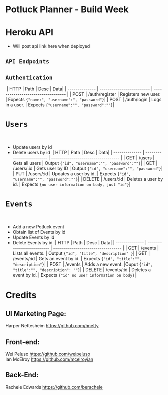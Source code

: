 # Potluck Planner - Build Week

# Heroku API
- Will post api link here when deployed
​
## `API Endpoints`
## `Authentication`
<!-- - Register and Log in user
- Get list of users and user by id -->
​
| HTTP | Path               | Desc                                   | Data|
| -------------- | ------------------------- | ---------------------------------- |
| POST | /auth/register | Registers new user. | Expects `{"name:", "username":", "password"}`|
| POST | /auth/login    | Logs in a user.   |  Expects `{"username":"", "password":""}`|
​
​
# `Users`
​
- Update users by id
- Delete users by id
​
| HTTP | Path               | Desc                                   | Data|
| -------------- | ------------------------- | ---------------------------------- |
| GET | /users            | Gets all users     |  Output `{"id", "username":"", "password":""}`|
| GET | /users/:id      | Gets user by ID    | Output `{"id", "username":"", "password"}`|
| PUT | /users/:id    | Updates a user by id.   |  Expects `{"id", "username":"", "password":""}`|
| DELETE | /users/:id | Deletes a user by id.   |  Expects `{no user information on body, just "id"}`|
​
​
# `Events`
​
- Add a new Potluck event
- Obtain list of Events by id
- Update Events by id
- Delete Events by id
​
| HTTP | Path               | Desc                                   | Data|
| -------------- | ------------------------- | ---------------------------------- |
| GET | /events | Lists all events.   |  Output `{"id", "title", "description" }`|
| GET | /events/:id    | Gets an event by id.   |  Expects `{"id", "title":"", "description"}`|
| POST | /events      | Adds a new event.    |Ouput `{"id", "title":"", "description": ""}`|
| DELETE | /events/:id | Deletes a event by id.   |  Expects `{"id" no user information on body}`|


# Credits

UI Marketing Page: 
------------------
Harper Nettesheim https://github.com/hnetty

Front-end:
------------------
Wei Peluso https://github.com/weipeluso <br>
Ian McElroy https://github.com/mcelroyian

Back-End:
------------------
Rachele Edwards https://github.com/berachele